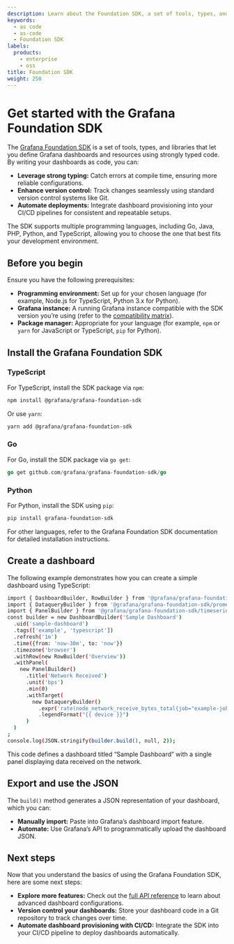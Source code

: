 ```yaml
---
description: Learn about the Foundation SDK, a set of tools, types, and libraries for defining Grafana dashboards and resources.
keywords:
  - as code
  - as-code
  - Foundation SDK
labels:
  products:
    - enterprise
    - oss
title: Foundation SDK
weight: 250
---
```


# Get started with the Grafana Foundation SDK

The [Grafana Foundation SDK](https://github.com/grafana/grafana-foundation-sdk) is a set of tools, types, and libraries that let you define Grafana dashboards and resources using strongly typed code. By writing your dashboards as code, you can:

- **Leverage strong typing:** Catch errors at compile time, ensuring more reliable configurations.
- **Enhance version control:** Track changes seamlessly using standard version control systems like Git.
- **Automate deployments:** Integrate dashboard provisioning into your CI/CD pipelines for consistent and repeatable setups.

The SDK supports multiple programming languages, including Go, Java, PHP, Python, and TypeScript, allowing you to choose the one that best fits your development environment.

## Before you begin

Ensure you have the following prerequisites:

- **Programming environment:** Set up for your chosen language (for example, Node.js for TypeScript, Python 3.x for Python).
- **Grafana instance:** A running Grafana instance compatible with the SDK version you’re using (refer to the [compatibility matrix](https://github.com/grafana/grafana-foundation-sdk#navigating-the-sdk)).
- **Package manager:** Appropriate for your language (for example, `npm` or `yarn` for JavaScript or TypeScript, `pip` for Python).

## Install the Grafana Foundation SDK

### TypeScript

For TypeScript, install the SDK package via `npm`:

```bash
npm install @grafana/grafana-foundation-sdk
```

Or use `yarn`:

```bash
yarn add @grafana/grafana-foundation-sdk
```

### Go

For Go, install the SDK package via `go get`:

```go
go get github.com/grafana/grafana-foundation-sdk/go
```

### Python

For Python, install the SDK using `pip`:

```bash
pip install grafana-foundation-sdk
```

For other languages, refer to the Grafana Foundation SDK documentation for detailed installation instructions.

## Create a dashboard

The following example demonstrates how you can create a simple dashboard using TypeScript:

```bash
import { DashboardBuilder, RowBuilder } from '@grafana/grafana-foundation-sdk/dashboard';
import { DataqueryBuilder } from '@grafana/grafana-foundation-sdk/prometheus';
import { PanelBuilder } from '@grafana/grafana-foundation-sdk/timeseries';
const builder = new DashboardBuilder('Sample Dashboard')
  .uid('sample-dashboard')
  .tags(['example', 'typescript'])
  .refresh('1m')
  .time({from: 'now-30m', to: 'now'})
  .timezone('browser')
  .withRow(new RowBuilder('Overview'))
  .withPanel(
    new PanelBuilder()
      .title('Network Received')
      .unit('bps')
      .min(0)
      .withTarget(
        new DataqueryBuilder()
          .expr('rate(node_network_receive_bytes_total{job="example-job", device!="lo"}[$__rate_interval]) * 8')
          .legendFormat("{{ device }}")
      )
  )
;
console.log(JSON.stringify(builder.build(), null, 2));
```

This code defines a dashboard titled “Sample Dashboard” with a single panel displaying data received on the network.

## Export and use the JSON

The `build()` method generates a JSON representation of your dashboard, which you can:

- **Manually import:** Paste into Grafana’s dashboard import feature.
- **Automate:** Use Grafana’s API to programmatically upload the dashboard JSON.

## Next steps

Now that you understand the basics of using the Grafana Foundation SDK, here are some next steps:

- **Explore more features:** Check out the [full API reference](https://grafana.github.io/grafana-foundation-sdk/) to learn about advanced dashboard configurations.
- **Version control your dashboards:** Store your dashboard code in a Git repository to track changes over time.
- **Automate dashboard provisioning with CI/CD:** Integrate the SDK into your CI/CD pipeline to deploy dashboards automatically.
